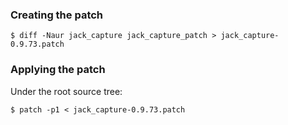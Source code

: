 ### Creating the patch

```
$ diff -Naur jack_capture jack_capture_patch > jack_capture-0.9.73.patch
```

### Applying the patch

Under the root source tree:

```
$ patch -p1 < jack_capture-0.9.73.patch
```
